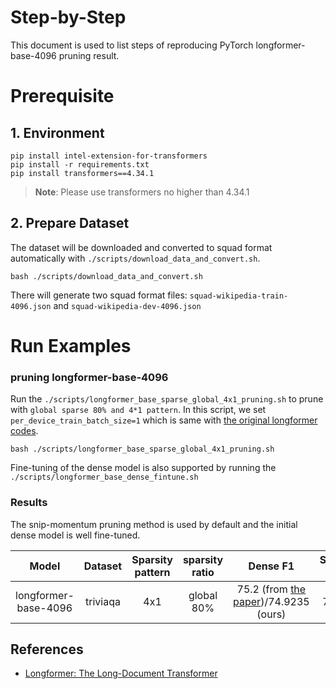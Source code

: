 Step-by-Step
============

This document is used to list steps of reproducing PyTorch longformer-base-4096 pruning result.


# Prerequisite

## 1. Environment

```shell
pip install intel-extension-for-transformers
pip install -r requirements.txt
pip install transformers==4.34.1
```
>**Note**: Please use transformers no higher than 4.34.1


## 2. Prepare Dataset

The dataset will be downloaded and converted to squad format automatically with `./scripts/download_data_and_convert.sh`.

```shell
bash ./scripts/download_data_and_convert.sh
```

There will generate two squad format files: `squad-wikipedia-train-4096.json` and `squad-wikipedia-dev-4096.json`


# Run Examples

### pruning longformer-base-4096

Run the `./scripts/longformer_base_sparse_global_4x1_pruning.sh` to prune with `global sparse 80% and 4*1 pattern`. In this script, we set `per_device_train_batch_size=1` which is same with [the original longformer codes](https://github.com/allenai/longformer).

```shell
bash ./scripts/longformer_base_sparse_global_4x1_pruning.sh
```

Fine-tuning of the dense model is also supported by running the `./scripts/longformer_base_dense_fintune.sh`


### Results
The snip-momentum pruning method is used by default and the initial dense model is well fine-tuned.

|  Model  | Dataset  |  Sparsity pattern | sparsity ratio | Dense F1  |Sparse F1 | Relative drop|
|  :----:  | :----:  | :----: | :----: |:----: |:----:| :----: |
| longformer-base-4096 | triviaqa |  4x1  | global 80% | 75.2 (from [the paper](https://arxiv.org/abs/2004.05150))/74.9235 (ours) | 74.48 | -0.96% |

## References
* [Longformer: The Long-Document Transformer](https://arxiv.org/abs/2004.05150)

